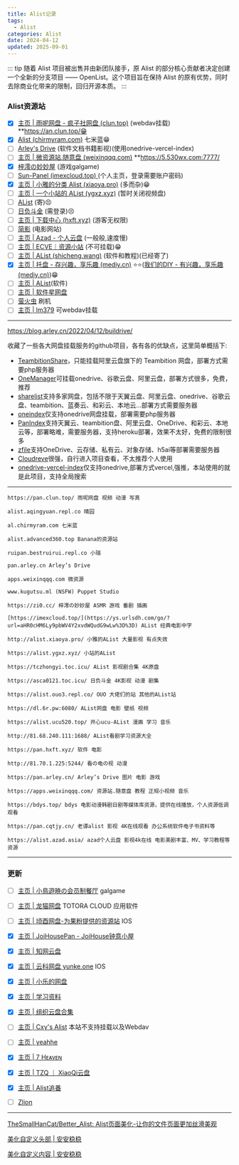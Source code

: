 ```yaml
---
title: Alist记录
tags:
  - Alist
categories: Alist
date: 2024-04-12
updated: 2025-09-01
---
```

::: tip
随着 Alist 项目被出售并由新团队接手，原 Alist 的部分核心贡献者决定创建一个全新的分支项目 —— OpenList。这个项目旨在保持 Alist 的原有优势，同时去除商业化带来的限制，回归开源本质。
:::
<!-- more -->  

### Alist资源站

- [x] [主页 | 雨呢网盘 - 疯子社网盘 (clun.top)](https://pan.clun.top/) (webdav挂载) **https://an.clun.top/😁
- [x] [Alist (chirmyram.com)](https://al.chirmyram.com/)  七米蓝😁
- [ ] [Arley's Drive](https://pan.arley.cn/zh-CN/) (软件文档书籍影视)(使用onedrive-vercel-index)
- [ ] [主页 | 微资源站.随意盘 (weixinqqq.com)](https://apps.weixinqqq.com/) **https://5.530wx.com:7777/
- [x] [梓澪の妙妙屋](https://zi0.cc/) (游戏galgame)
- [ ] [Sun-Panel (imexcloud.top) ](https://imexcloud.top/#/) (个人主页，登录需要账户密码)
- [x] [主页 | 小雅的分类 Alist (xiaoya.pro)](http://alist.xiaoya.pro/) (多而杂)😁
- [ ] [主页 | 一个小站的 AList (ygxz.xyz)](https://alist.ygxz.xyz/) (暂时关闭视频盘)
- [ ] [AList](https://tczhongyi.toc.icu/) (寄)😣
- [ ] [日负斗金](https://asca0121.toc.icu/) (需登录)😣
- [ ] [主页 | 下载中心 (hxft.xyz)](https://pan.hxft.xyz/) (游客无权限)
- [ ] [简影](https://bdys.top/) (电影网站)
- [ ] [主页 | Azad - 个人云盘](https://alist.azad.asia/) (一般般,速度慢)
- [ ] [主页 | ECVE｜资源小站](https://pan.ecve.cn/) (不可挂载)😁
- [ ] [主页 | AList (shicheng.wang)](http://shicheng.wang:555/) (软件和教程)(已经寄了)
- [x] [主页 | 托盘 - 存兴趣，享乐趣 (mediy.cn)](https://pan.mediy.cn/) ⭐⭐([我们的DIY - 有兴趣，享乐趣 (mediy.cn)](https://bbs.mediy.cn/))😁
- [ ] [主页 | AList](http://123.60.172.133:5244/)(软件)
- [ ] [主页 | 软件星网盘](http://pan.ruanjianxing.com/)
- [ ] [萤火虫](https://www.yhcres.top/) 刷机
- [ ] [主页 | lm379](https://pan.lm379.cn/) 可webdav挂载

---

https://blog.arley.cn/2022/04/12/buildrive/

收藏了一些各大网盘挂载服务的github项目，各有各的优缺点，这里简单概括下:

- [TeambitionShare](https://github.com/FlxSNX/TeambitionShare)，只能挂载阿里云盘旗下的 Teambition 网盘，部署方式需要php服务器
- [OneManager](https://github.com/qkqpttgf/OneManager-php)可挂载onedrive、谷歌云盘、阿里云盘，部署方式很多，免费，推荐
- [sharelist](https://github.com/reruin/sharelist)支持多家网盘，包括不限于天翼云盘、阿里云盘、onedrive、谷歌云盘、teambition、蓝奏云、和彩云、本地云…部署方式需要服务器
- [oneindex](https://github.com/Layne666/oneindex)仅支持onedrive网盘挂载，部署需要php服务器
- [PanIndex](https://github.com/libsgh/PanIndex)支持天翼云、teambition盘、阿里云盘、OneDrive、和彩云、本地云等，部署略难，需要服务器，支持heroku部署，效果不太好，免费的限制很多
- [zfile](https://github.com/zhaojun1998/zfile)支持OneDrive、云存储、私有云、对象存储、h5ai等部署需要服务器
- [Cloudreve](https://github.com/cloudreve/Cloudreve)很强，自行进入项目查看，不太推荐个人使用
- [onedrive-vercel-index](https://github.com/spencerwooo/onedrive-vercel-index)仅支持onedrive,部署方式vercel,强推，本站使用的就是此项目，支持全局搜索

---



```none
https://pan.clun.top/ 雨呢网盘 视频 动漫 写真

alist.aqingyuan.repl.co 晴园

al.chirmyram.com 七米蓝

alist.advanced360.top Banana的资源站

ruipan.bestruirui.repl.co 小瑞

pan.arley.cn Arley’s Drive

apps.weixinqqq.com 微资源

www.kugutsu.ml (NSFW) Puppet Studio

https://zi0.cc/ 梓澪の妙妙屋 ASMR 游戏 番剧 插画

[https://imexcloud.top/](https://ys.urlsdh.com/go/? url=aHR0cHM6Ly9pbWV4Y2xvdWQudG9wLw%3D%3D) AList 经典电影中字

http://alist.xiaoya.pro/ 小雅的AList 大量影视 有点失效

https://alist.ygxz.xyz/ 小站的AList

https://tczhongyi.toc.icu/ AList 影视剧合集 4K原盘

https://asca0121.toc.icu/ 日负斗金 4K影视 动漫 剧集

https://alist.ouo3.repl.co/ OUO 大佬们的站 其他的AList站

https://dl.6r.pw:6080/ AList网盘 电影 壁纸 视频

https://alist.ucu520.top/ 开心ucu-AList 漫画 学习 音乐

http://81.68.240.111:1688/ AList看剧学习资源大全

https://pan.hxft.xyz/ 软件 电影

http://81.70.1.225:5244/ 看の电の视 动漫

https://pan.arley.cn/ Arley’s Drive 图片 电影 游戏

https://apps.weixinqqq.com/ 资源站.随意盘 教程 正规小视频 音乐

https://bdys.top/ bdys 电影动漫韩剧日剧等媒体库资源，提供在线播放，个人资源低调观看

https://pan.cqtjy.cn/ 老谭alist 影视 4K在线观看 办公系统软件电子书资料等

https://alist.azad.asia/ azad个人云盘 影视4k在线 电影美剧丰富、MV、学习教程等资源
```

---

### 更新

- [ ] [主页 | 小鳥遊暁の会员制餐厅](https://pan.t-satoru.top/)	galgame

- [ ] [主页 | 龙猫网盘](https://s3.776161.xyz/) 		TOTORA CLOUD 应用软件	
- [ ] [主页 | 顷酉网盘-为果粉提供的资源站](https://pan.yoloqy.top/)	IOS
- [x] [主页 | JoiHousePan - JoiHouse钟意小屋](https://pan.joia.cn/)
- [x] [主页 | 知网云盘](https://pan.xyyh.xyz/)
- [x] [主页 | 云科网盘 yunke.one](https://pan.yunke.one/)	IOS
- [x] [主页 | 小乐的网盘](https://share.xiaole88.com/)	
- [x] [主页 | 学习资料](https://xue.zhoujie218.top/)
- [x] [主页 | 组织云盘合集](https://w2.apachecn.org/)
- [ ] [主页 | Cxy's Alist](https://cxpan.xyz/)	本站不支持挂载以及Webdav
- [ ] [主页 | yeahhe](https://www.yeahhe.online/)
- [x] [主页 | 7 Hᴇᴀᴠᴇɴ](https://7heaven.eu.org/)
- [x] [主页 | TZQ ｜ XiaoQi云盘](https://qi-brush.cn/)
- [x] [主页 | Alist追番](https://zhuifan.link/)	
- [ ] [Zlion](https://alist.zlion.top)

---

[TheSmallHanCat/Better_Alist: Alist页面美化-让你的文件页面更加丝滑美观](https://github.com/TheSmallHanCat/Better_Alist)

[美化自定义头部 | 安安稳稳](https://anwen-anyi.github.io/index/05-head.html)

[美化自定义内容 | 安安稳稳](https://anwen-anyi.github.io/index/06-body.html)
